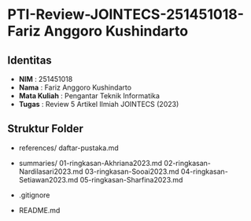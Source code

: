 # PTI-Review-JOINTECS-251451018-Fariz Anggoro Kushindarto

## Identitas
- **NIM**  : 251451018  
- **Nama** : Fariz Anggoro Kushindarto  
- **Mata Kuliah** : Pengantar Teknik Informatika
- **Tugas** : Review 5 Artikel Ilmiah JOINTECS (2023)  

## Struktur Folder
- references/
   daftar-pustaka.md

- summaries/
  01-ringkasan-Akhriana2023.md
  02-ringkasan-Nardilasari2023.md
  03-ringkasan-Sooai2023.md
  04-ringkasan-Setiawan2023.md
  05-ringkasan-Sharfina2023.md

- .gitignore
- README.md
